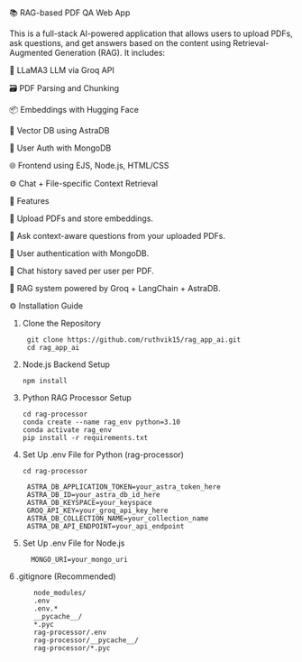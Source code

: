 📚 RAG-based PDF QA Web App

This is a full-stack AI-powered application that allows users to upload PDFs, ask questions, and get answers based on the content using Retrieval-Augmented Generation (RAG). It includes:

🧠 LLaMA3 LLM via Groq API

🗃️ PDF Parsing and Chunking

📦 Embeddings with Hugging Face

🧠 Vector DB using AstraDB

🧾 User Auth with MongoDB

🌐 Frontend using EJS, Node.js, HTML/CSS

⚙️ Chat + File-specific Context Retrieval



🚀 Features


📂 Upload PDFs and store embeddings.

💬 Ask context-aware questions from your uploaded PDFs.

🔐 User authentication with MongoDB.

📜 Chat history saved per user per PDF.

📁 RAG system powered by Groq + LangChain + AstraDB.


⚙️ Installation Guide
1. Clone the Repository
   
        git clone https://github.com/ruthvik15/rag_app_ai.git
        cd rag_app_ai
2. Node.js Backend Setup
   
       npm install

3. Python RAG Processor Setup

       cd rag-processor
       conda create --name rag_env python=3.10
       conda activate rag_env
       pip install -r requirements.txt
4. Set Up .env File for Python (rag-processor)
   
       cd rag-processor
    
        ASTRA_DB_APPLICATION_TOKEN=your_astra_token_here
        ASTRA_DB_ID=your_astra_db_id_here
        ASTRA_DB_KEYSPACE=your_keyspace
        GROQ_API_KEY=your_groq_api_key_here
        ASTRA_DB_COLLECTION_NAME=your_collection_name
        ASTRA_DB_API_ENDPOINT=your_api_endpoint
5. Set Up .env File for Node.js

         MONGO_URI=your_mongo_uri

6 .gitignore (Recommended)

          node_modules/
          .env
          .env.*
          __pycache__/
          *.pyc
          rag-processor/.env
          rag-processor/__pycache__/
          rag-processor/*.pyc

